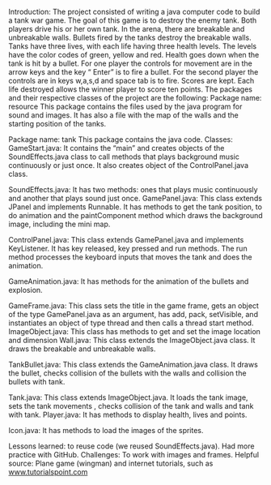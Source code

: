 Introduction: The project consisted of writing a java computer code to build a tank war game. The goal of this game is to destroy the enemy tank. Both players drive his or her own tank.  In the arena, there are breakable and unbreakable walls. Bullets fired by the tanks destroy the breakable walls. Tanks have three lives, with each life having three health levels. The levels have the color codes of green, yellow and red. Health goes down when the tank is hit by a bullet.  For one player the controls for movement are in the arrow keys and the key “ Enter” is to fire a bullet. For the second player the controls are in keys w,a,s,d and space tab is to fire.  Scores are kept. Each life destroyed allows the winner player to score ten points. 
The packages and their respective classes of the project are the following:
Package name: resource
This package contains the files used by the java program for sound and images. It has also a file with the map of the walls and the starting position of the tanks. 

Package name: tank
This package contains the java code.
Classes:
GameStart.java:  It contains the “main” and creates objects of the SoundEffects.java class to call methods that plays background music continuously or just once. It also creates object of the ControlPanel.java class.

SoundEffects.java: It has two methods: ones that plays music continuously and another that plays sound just once.
GamePanel.java:  This class extends JPanel and implements Runnable. It has methods to get the tank position, to do animation and the paintComponent method which draws the background image, including the mini map. 

ControlPanel.java:  This class extends GamePanel.java and implements KeyListener. It has key released, key pressed and run methods. The run method processes the keyboard inputs that moves the tank and does the animation. 

GameAnimation.java: It has methods for the animation of the bullets and explosion. 

GameFrame.java: This class sets the title in the game frame,  gets an object of the type GamePanel.java as an argument, has add, pack, setVisible, and  instantiates an object of type thread  and then calls a thread start method. 
ImageObject.java: This class has methods to get and set the image location and dimension
Wall.java: This class extends the ImageObject.java class. It draws the breakable and unbreakable walls. 

TankBullet.java: This class extends the GameAnimation.java class. It draws the bullet, checks collision of the bullets with the walls and collision the bullets with tank. 

Tank.java:  This class extends ImageObject.java. It loads the tank image, sets the tank movements , checks collision of the tank and walls and tank with tank. 
Player.java:  It has methods to display health, lives and points. 

Icon.java: It has methods to load the images of the sprites. 

Lessons learned: to reuse code (we reused SoundEffects.java). Had more practice with GitHub.
Challenges:  To work with images and frames.
Helpful source: Plane game (wingman) and internet tutorials, such as www.tutorialspoint.com
